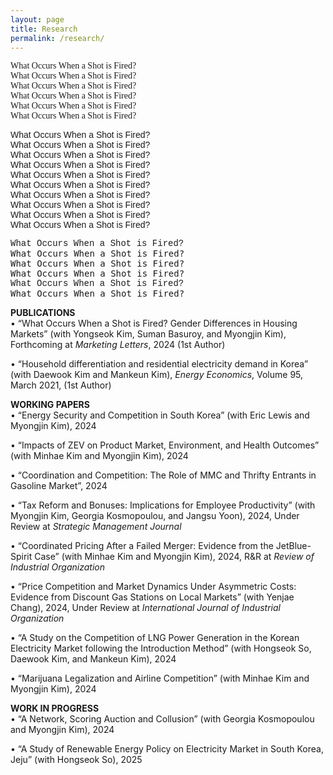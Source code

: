 ```yaml
---
layout: page
title: Research
permalink: /research/
---
```

<span style="font-family: 'Times New Roman', serif">What Occurs When a Shot is Fired?</span>  
<span style="font-family: 'Georgia', serif">What Occurs When a Shot is Fired?</span>  
<span style="font-family: 'Garamond', serif">What Occurs When a Shot is Fired?</span>  
<span style="font-family: 'Book Antiqua', serif">What Occurs When a Shot is Fired?</span>  
<span style="font-family: 'Palatino Linotype', serif">What Occurs When a Shot is Fired?</span>  
<span style="font-family: 'Times', serif">What Occurs When a Shot is Fired?</span>  

<span style="font-family: 'Arial', sans-serif">What Occurs When a Shot is Fired?</span>  
<span style="font-family: 'Helvetica', sans-serif">What Occurs When a Shot is Fired?</span>  
<span style="font-family: 'Verdana', sans-serif">What Occurs When a Shot is Fired?</span>  
<span style="font-family: 'Calibri', sans-serif">What Occurs When a Shot is Fired?</span>  
<span style="font-family: 'Trebuchet MS', sans-serif">What Occurs When a Shot is Fired?</span>  
<span style="font-family: 'Arial Black', sans-serif">What Occurs When a Shot is Fired?</span>  
<span style="font-family: 'Impact', sans-serif">What Occurs When a Shot is Fired?</span>  
<span style="font-family: 'Lucida Sans Unicode', sans-serif">What Occurs When a Shot is Fired?</span>  
<span style="font-family: 'Tahoma', sans-serif">What Occurs When a Shot is Fired?</span>  
<span style="font-family: 'Geneva', sans-serif">What Occurs When a Shot is Fired?</span>  

<span style="font-family: 'Courier New', monospace">What Occurs When a Shot is Fired?</span>  
<span style="font-family: 'Monaco', monospace">What Occurs When a Shot is Fired?</span>  
<span style="font-family: 'Consolas', monospace">What Occurs When a Shot is Fired?</span>  
<span style="font-family: 'Lucida Console', monospace">What Occurs When a Shot is Fired?</span>  
<span style="font-family: 'Courier', monospace">What Occurs When a Shot is Fired?</span>  
<span style="font-family: 'Menlo', monospace">What Occurs When a Shot is Fired?</span>  


<b>PUBLICATIONS</b>   
• “What Occurs When a Shot is Fired? Gender Differences in Housing Markets” (with Yongseok Kim, Suman Basuroy, and Myongjin Kim), Forthcoming at <em>Marketing Letters</em>, 2024 (1st Author)  

• “Household differentiation and residential electricity demand in Korea” (with Daewook Kim and Mankeun Kim), <em>Energy Economics</em>, Volume 95, March 2021, (1st Author)  


<b>WORKING PAPERS</b>   
• “Energy Security and Competition in South Korea” (with Eric Lewis and Myongjin Kim), 2024  

• “Impacts of ZEV on Product Market, Environment, and Health Outcomes” (with Minhae Kim and Myongjin Kim), 2024  

• “Coordination and Competition: The Role of MMC and Thrifty Entrants in Gasoline Market”, 2024  

• “Tax Reform and Bonuses: Implications for Employee Productivity” (with Myongjin Kim, Georgia Kosmopoulou, and Jangsu Yoon), 2024, Under Review at <em>Strategic Management Journal</em>  

• “Coordinated Pricing After a Failed Merger: Evidence from the JetBlue-Spirit Case” (with Minhae Kim and Myongjin Kim), 2024, R&R at <em>Review of Industrial Organization</em>  

• “Price Competition and Market Dynamics Under Asymmetric Costs: Evidence from Discount Gas Stations on Local Markets” (with Yenjae Chang), 2024, Under Review at <em>International Journal of Industrial Organization</em>  

• “A Study on the Competition of LNG Power Generation in the Korean Electricity Market following the Introduction Method” (with Hongseok So, Daewook Kim, and Mankeun Kim), 2024  

• “Marijuana Legalization and Airline Competition” (with Minhae Kim and Myongjin Kim), 2024  


<b>WORK IN PROGRESS</b>   
• “A Network, Scoring Auction and Collusion” (with Georgia Kosmopoulou and Myongjin Kim), 2024  

• “A Study of Renewable Energy Policy on Electricity Market in South Korea, Jeju” (with Hongseok So), 2025  








